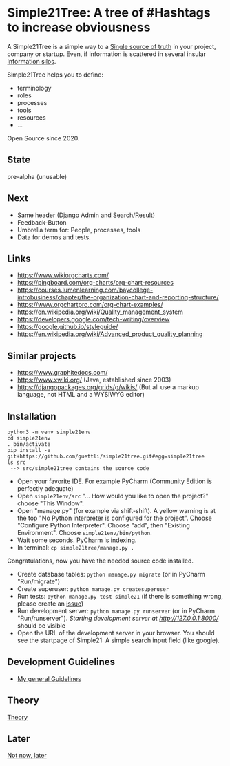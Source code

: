 # Simple21Tree: A tree of #Hashtags to increase obviousness


A Simple21Tree is a simple way to a [Single source of truth](https://en.wikipedia.org/wiki/Single_source_of_truth)
 in your project, company or startup. Even, if information is scattered
 in several insular [Information silos](https://en.wikipedia.org/wiki/Information_silo).

Simple21Tree helps you to define:

* terminology
* roles
* processes
* tools
* resources
* ...

Open Source since 2020.

## State
pre-alpha (unusable)

## Next
* Same header (Django Admin and Search/Result)
* Feedback-Button
* Umbrella term for: People, processes, tools
* Data for demos and tests.

## Links
* https://www.wikiorgcharts.com/
* https://pingboard.com/org-charts/org-chart-resources
* https://courses.lumenlearning.com/baycollege-introbusiness/chapter/the-organization-chart-and-reporting-structure/
* https://www.orgchartpro.com/org-chart-examples/
* https://en.wikipedia.org/wiki/Quality_management_system
* https://developers.google.com/tech-writing/overview
* https://google.github.io/styleguide/
* https://en.wikipedia.org/wiki/Advanced_product_quality_planning

## Similar projects
* https://www.graphitedocs.com/
* https://www.xwiki.org/ (Java, established since 2003)
* https://djangopackages.org/grids/g/wikis/ (But all use a markup language, not HTML and a WYSIWYG editor)

## Installation
```
python3 -m venv simple21env
cd simple21env
. bin/activate
pip install -e git+https://github.com/guettli/simple21tree.git#egg=simple21tree
ls src
 --> src/simple21tree contains the source code
 ```
 
* Open your favorite IDE. For example PyCharm (Community Edition is perfectly adequate)
* Open `simple21env/src` "... How would you like to open the project?" choose "This Window".
* Open "manage.py" (for example via shift-shift). A yellow warning is at the top "No Python interpreter is configured for the project". Choose "Configure Python Interpreter". Choose "add", then "Existing Environment". Choose `simple21env/bin/python`.
* Wait some seconds. PyCharm is indexing.
* In terminal: `cp simple21tree/manage.py .`

Congratulations, now you have the needed source code installed.


* Create database tables: `python manage.py migrate` (or in PyCharm "Run/migrate")
* Create superuser: `python manage.py createsuperuser`
* Run tests: `python manage.py test simple21` (if there is something wrong, please create an [issue](https://github.com/guettli/simple21tree/issues))
* Run development server: `python manage.py runserver` (or in PyCharm "Run/runserver"). *Starting development server at http://127.0.0.1:8000/* should be visible
* Open the URL of the development server in your browser. You should see the startpage of Simple21: A simple search input field (like google).
 
## Development Guidelines

* [My general Guidelines](https://github.com/guettli/programming-guidelines)
 
## Theory
[Theory](THEORY.md)

## Later
[Not now, later](LATER.md)
